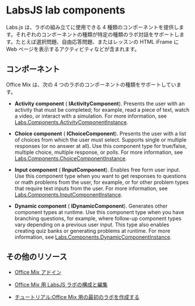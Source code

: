 
# <a name="labsjs-lab-components"></a>LabsJS lab components

Labs.js は、ラボの組み立てに使用できる 4 種類のコンポーネントを提供します。それぞれのコンポーネントの種類が特定の種類のラボ対話をサポートします。たとえば選択問題、自由応答問題、またはレッスンの HTML iFrame に Web ページを表示するアクティビティなどが含まれます。

## <a name="components"></a>コンポーネント

Office Mix は、次の 4 つのラボのコンポーネントの種類をサポートしています。 


-  **Activity component** ( **IActivityComponent**). Presents the user with an activity that must be completed; for example, read a piece of text, watch a video, or interact with a simulation. For more information, see [Labs.Components.ActivityComponentInstance](../../../reference/office-mix/labs.components.activitycomponentinstance.md).
    
-  **Choice component** ( **IChoiceComponent**). Presents the user with a list of choices from which the user must select. Supports single or multiple responses (or no answer at all). Use this component type for true/false, multiple choice, multiple response, or polls. For more information, see [Labs.Components.ChoiceComponentInstance](../../../reference/office-mix/labs.components.choicecomponentinstance.md).
    
-  **Input component** ( **IInputComponent**). Enables free form user input. Use this component type when you want to get responses to questions or math problems from the user, for example, or for other problem types that require text inputs from the user. For more information, see [Labs.Components.InputComponentInstance](../../../reference/office-mix/labs.components.inputcomponentinstance.md).
    
-  **Dynamic component** ( **IDynamicComponent**). Generates other component types at runtime. Use this component type when you have branching questions, for example, where follow-up component types vary depending on a previous user input. This type also enables creating quiz banks or generating problems at runtime. For more information, see [Labs.Components.DynamicComponentInstance](../../../reference/office-mix/labs.components.dynamiccomponentinstance.md).
    

## <a name="additional-resources"></a>その他のリソース



- [Office Mix アドイン](../../powerpoint/office-mix/office-mix-add-ins.md)
    
- [Office Mix 用 LabsJS ラボの構成と編集](../../powerpoint/office-mix/configuring-and-editing-labsjs-labs-for-office-mix.md)
    
- [チュートリアル:Office Mix 用の最初のラボを作成する](../../powerpoint/office-mix/creating-your-first-lab-for-office-mix.md#walkthrough-creating-your-first-lab-for-office-mix)
    
